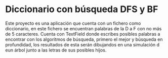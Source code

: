 # Diccionario con búsqueda DFS y BF

Este proyecto es una aplicación que cuenta con un fichero como diccionario, en este fichero se encuentran palabras de la D a F con no más de 5 caracteres.
Cuenta con TextField donde escribes posibles palabras a encontrar con los algoritmos de búsqueda, primero el mejor y búsqueda en profundidad, los resultados de esta serán dibujandos en una simulación d eun árbol junto a las letras de sus posibles hijos.
